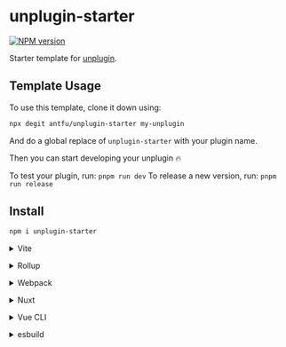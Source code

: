 # unplugin-starter

[![NPM version](https://img.shields.io/npm/v/unplugin-starter?color=a1b858&label=)](https://www.npmjs.com/package/unplugin-starter)

Starter template for [unplugin](https://github.com/unjs/unplugin).

## Template Usage

To use this template, clone it down using:

```bash
npx degit antfu/unplugin-starter my-unplugin
```

And do a global replace of `unplugin-starter` with your plugin name.

Then you can start developing your unplugin 🔥

To test your plugin, run: `pnpm run dev`
To release a new version, run: `pnpm run release`

## Install

```bash
npm i unplugin-starter
```

<details>
<summary>Vite</summary><br>

In `.storybook/main.js`: 
```diff
  "stories": [
    "../src/**/*.stories.mdx",
-    "../src/**/*.stories.@(js|jsx|ts|tsx)"
+    "../src/**/*.stories.@(js|jsx|ts|tsx|vue)"
  ],
  ...
+ async viteFinal(config, { configType }) {
+   config.plugins.unshift(Unplugin())
+   return config

    // or if vite config is customized
    // https://github.com/storybookjs/builder-vite#customize-vite-config
    return mergeConfig(config, {
      // ...
    })
+ }
```

```ts
// vite.config.ts
import Starter from 'unplugin-starter/vite'

export default defineConfig({
  plugins: [
    Starter({ /* options */ }),
  ],
})
```

Example: [`playground/`](./playground/)

<br></details>

<details>
<summary>Rollup</summary><br>

```ts
// rollup.config.js
import Starter from 'unplugin-starter/rollup'

export default {
  plugins: [
    Starter({ /* options */ }),
  ],
}
```

<br></details>


<details>
<summary>Webpack</summary><br>

```ts
// webpack.config.js
module.exports = {
  /* ... */
  plugins: [
    require('unplugin-starter/webpack')({ /* options */ })
  ]
}
```

<br></details>

<details>
<summary>Nuxt</summary><br>

```ts
// nuxt.config.js
export default {
  buildModules: [
    ['unplugin-starter/nuxt', { /* options */ }],
  ],
}
```

> This module works for both Nuxt 2 and [Nuxt Vite](https://github.com/nuxt/vite)

<br></details>

<details>
<summary>Vue CLI</summary><br>

```ts
// vue.config.js
module.exports = {
  configureWebpack: {
    plugins: [
      require('unplugin-starter/webpack')({ /* options */ }),
    ],
  },
}
```

<br></details>

<details>
<summary>esbuild</summary><br>

```ts
// esbuild.config.js
import { build } from 'esbuild'
import Starter from 'unplugin-starter/esbuild'

build({
  plugins: [Starter()],
})
```

<br></details>
